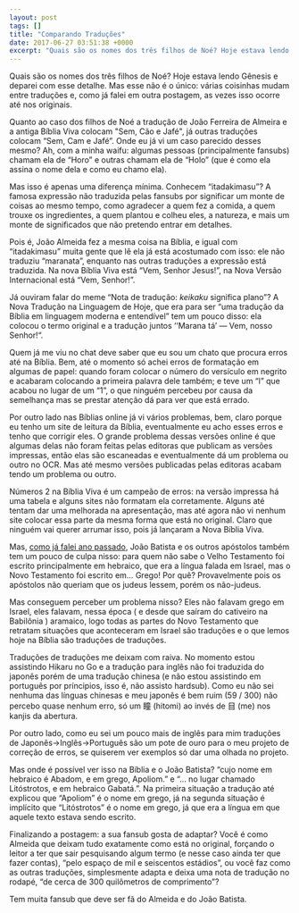 ```yaml
---
layout: post
tags: []
title: "Comparando Traduções"
date: 2017-06-27 03:51:38 +0000
excerpt: "Quais são os nomes dos três filhos de Noé? Hoje estava lendo Gênesis e deparei com esse detalhe. Mas esse não é o único: várias coisinhas..."
---
```


Quais são os nomes dos três filhos de Noé? Hoje estava lendo Gênesis e deparei com esse detalhe. Mas esse não é o único: várias coisinhas mudam entre traduções e, como já falei em outra postagem, as vezes isso ocorre até nos originais.

Quanto ao caso dos filhos de Noé a tradução de João Ferreira de Almeira e a antiga Bíblia Viva colocam "Sem, Cão e Jafé", já outras traduções colocam “Sem, Cam e Jafé”. Onde eu já vi um caso parecido desses mesmo? Ah, com a minha waifu: algumas pessoas (principalmente fansubs) chamam ela de  “Horo” e outras chamam ela de “Holo” (que é como ela assina o nome dela e como eu chamo ela).

Mas isso é apenas uma diferença mínima. Conhecem “itadakimasu”? A famosa expressão não traduzida pelas fansubs por significar um monte de coisas ao mesmo tempo, como agradecer a quem fez a comida, a quem trouxe os ingredientes, a quem plantou e colheu eles, a natureza, e mais um monte de significados que não pretendo entrar em detalhes.

Pois é, João Almeida fez a mesma coisa na Bíblia, e igual com “itadakimasu” muita gente que lê ela já está acostumado com isso: ele não traduziu “maranata”, enquanto nas outras traduções a expressão está traduzida. Na nova Bíblia Viva está “Vem, Senhor Jesus!”, na Nova Versão Internacional está “Vem, Senhor!”.

Já ouviram falar do meme “Nota de tradução: *keikaku* significa plano”? A Nova Tradução na Linguagem de Hoje, que era para ser “uma tradução da Bíblia em linguagem moderna e entendível” tem um pouco disso: ela colocou o termo original e a tradução juntos ‘’Marana tá’ — Vem, nosso Senhor!“.

Quem já me viu no chat deve saber que eu sou um chato que procura erros até na Bíblia. Bem, até o momento só achei erros de formatação em algumas de papel: quando foram colocar o número do versículo em negrito e acabaram colocando a primeira palavra dele também; e teve um “l” que acabou no lugar de um “1”, o que ninguém percebeu por causa da semelhança mas se prestar atenção dá para ver que está errado.

Por outro lado nas Bíblias online já vi vários problemas, bem, claro porque eu tenho um site de leitura da Bíblia, eventualmente eu acho esses erros e tenho que corrigir eles. O grande problema dessas versões online é que algumas delas não foram feitas pelas editoras que publicam as versões impressas, então elas são escaneadas e eventualmente dá um problema ou outro no OCR. Mas até mesmo versões publicadas pelas editoras acabam tendo um problema ou outro.

Números 2 na Bíblia Viva é um campeão de erros: na versão impressa há uma tabela e alguns sites não formatam ela corretamente. Alguns até tentam dar uma melhorada na apresentação, mas até agora não vi nenhum site colocar essa parte da mesma forma que está no original. Claro que ninguém vai querer arrumar isso, pois já lançaram a Nova Bíblia Viva.

Mas, [como já falei ano passado](https://qgustavor.tk/notas-de-traducao/), João Batista e os outros apóstolos também tem um pouco de culpa nisso: para quem não sabe o Velho Testamento foi escrito principalmente em hebraico, que era a língua falada em Israel, mas o Novo Testamento foi escrito em… Grego! Por quê? Provavelmente pois os apóstolos não queriam que os judeus lessem, porém os não-judeus.

Mas conseguem perceber um problema nisso? Eles não falavam grego em Israel, eles falavam, nessa época ( e desde que saíram do cativeiro na Babilônia ) aramaico, logo todas as partes do Novo Testamento que retratam situações que aconteceram em Israel são traduções e o que lemos hoje na Bíblia são traduções de traduções.

Traduções de traduções me deixam com raiva. No momento estou assistindo Hikaru no Go e a tradução para inglês não foi traduzida do japonês porém de uma tradução chinesa (e não estou assistindo em português por príncipios, isso é, não assisto hardsub). Como eu não sei nenhuma das línguas chinesas e meu japonês é bem ruim (59 / 300) não percebo quase nenhum erro, só um 瞳 (hitomi) ao invés de 目 (me) nos kanjis da abertura.

Por outro lado, como eu sei um pouco mais de inglês para mim traduções de Japonês→Inglês→Português são um pote de ouro para o meu projeto de correção de erros, se quiserem ver exemplos só dar uma olhada no projeto.

Mas onde é possível ver isso na Bíblia e o João Batista? “cujo nome em hebraico é Abadom, e em grego, Apoliom.” e “... no lugar chamado Litóstrotos, e em hebraico Gabatá.”. Na primeira situação a tradução até explicou que “Apoliom” é o nome em grego, já na segunda situação é implícito que “Litóstrotos” é o nome em grego, já que era a língua em que aquele texto estava sendo escrito.

Finalizando a postagem: a sua fansub gosta de adaptar? Você é como Almeida que deixam tudo exatamente como está no original, forçando o leitor a ter que sair pesquisando algum termo (e nesse caso ainda ter que fazer contas), “pelo espaço de mil e seiscentos estádios”, ou você faz como as outras traduções, simplesmente adapta e deixa uma nota de tradução no rodapé, “de cerca de 300 quilômetros de comprimento”?

Tem muita fansub que deve ser fã do Almeida e do João Batista.

